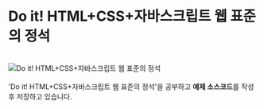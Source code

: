 # Do it! HTML+CSS+자바스크립트 웹 표준의 정석
<br>![Do it! HTML+CSS+자바스크립트 웹 표준의 정석](http://www.easyspub.co.kr/upload/BOOK/421/20210106120238670408B.png)
<br><br>'Do it! HTML+CSS+자바스크립트 웹 표준의 정석'을 공부하고 **예제 소스코드**를 작성 후 저장하고 있습니다.

